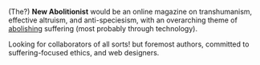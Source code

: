 (The?) **New Abolitionist** would be an online magazine on transhumanism, effective altruism, and anti-speciesism, with an overarching theme of [abolishing](https://www.hedweb.com/abolitionist-project/) suffering (most probably through technology).

Looking for collaborators of all sorts! but foremost authors, committed to suffering-focused ethics, and web designers.
